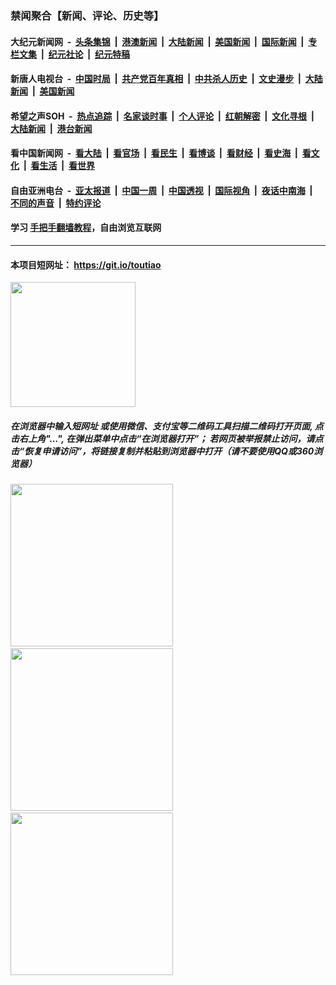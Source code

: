 ### 禁闻聚合【新闻、评论、历史等】

#### 大纪元新闻网 &nbsp;-&nbsp; [头条集锦](indexes/E头条集锦.md?t=02060902) &nbsp;|&nbsp; [港澳新闻](indexes/E港澳新闻.md?t=02060902)  &nbsp;|&nbsp; [大陆新闻](indexes/E大陆新闻.md?t=02060902) &nbsp;|&nbsp; [美国新闻](indexes/E美国新闻.md?t=02060902) &nbsp;|&nbsp; [国际新闻](indexes/E国际新闻.md?t=02060902) &nbsp;|&nbsp; [专栏文集](indexes/E专栏文集.md?t=02060902) &nbsp;|&nbsp; [纪元社论](indexes/E纪元社论.md?t=02060902) &nbsp;|&nbsp; [纪元特稿](indexes/E纪元特稿.md?t=02060902) 

#### 新唐人电视台 &nbsp;-&nbsp; [中国时局](indexes/N中国时局.md?t=02060902) &nbsp;|&nbsp; [共产党百年真相](indexes/N共产党百年真相.md?t=02060902) &nbsp;|&nbsp; [中共杀人历史](indexes/N中共杀人历史.md?t=02060902) &nbsp;|&nbsp; [文史漫步](indexes/N文史漫步.md?t=02060902) &nbsp;|&nbsp; [大陆新闻](indexes/N大陆新闻.md?t=02060902) &nbsp;|&nbsp; [美国新闻](indexes/N美国新闻.md?t=02060902)

#### 希望之声SOH &nbsp;-&nbsp; [热点追踪](indexes/H热点追踪.md?t=02060902) &nbsp;|&nbsp; [名家谈时事](indexes/H名家谈时事.md?t=02060902) &nbsp;|&nbsp; [个人评论](indexes/H个人评论.md?t=02060902)  &nbsp;|&nbsp; [红朝解密](indexes/H红朝解密.md?t=02060902) &nbsp;|&nbsp; [文化寻根](indexes/H文化寻根.md?t=02060902) &nbsp;|&nbsp; [大陆新闻](indexes/H大陆新闻.md?t=02060902) &nbsp;|&nbsp; [港台新闻](indexes/H港台新闻.md?t=02060902)

#### 看中国新闻网 &nbsp;-&nbsp; [看大陆](indexes/S看大陆.md?t=02060902) &nbsp;|&nbsp; [看官场](indexes/S看官场.md?t=02060902) &nbsp;|&nbsp; [看民生](indexes/S看民生.md?t=02060902)  &nbsp;|&nbsp; [看博谈](indexes/S看博谈.md?t=02060902) &nbsp;|&nbsp; [看财经](indexes/S看财经.md?t=02060902) &nbsp;|&nbsp; [看史海](indexes/S看史海.md?t=02060902) &nbsp;|&nbsp; [看文化](indexes/S看文化.md?t=02060902) &nbsp;|&nbsp; [看生活](indexes/S看生活.md?t=02060902) &nbsp;|&nbsp; [看世界](indexes/S看世界.md?t=02060902)

#### 自由亚洲电台 &nbsp;-&nbsp; [亚太报道](indexes/R亚太报道.md?t=02060902) &nbsp;|&nbsp; [中国一周](indexes/R中国一周.md?t=02060902) &nbsp;|&nbsp; [中国透视](indexes/R中国透视.md?t=02060902)  &nbsp;|&nbsp; [国际视角](indexes/R国际视角.md?t=02060902) &nbsp;|&nbsp; [夜话中南海](indexes/R夜话中南海.md?t=02060902) &nbsp;|&nbsp; [不同的声音](indexes/R不同的声音.md?t=02060902) &nbsp;|&nbsp; [特约评论](indexes/R特约评论.md?t=02060902)

#### 学习 [手把手翻墙教程](https://github.com/gfw-breaker/guides/wiki)，自由浏览互联网

----

#### 本项目短网址： https://git.io/toutiao
<img src="https://raw.githubusercontent.com/gfw-breaker/banned-news/master/scripts/img/qr.png" width="200px"/>  

##### 在浏览器中输入短网址 或使用微信、支付宝等二维码工具扫描二维码打开页面, 点击右上角"...", 在弹出菜单中点击“在浏览器打开”； 若网页被举报禁止访问，请点击“恢复申请访问”，将链接复制并粘贴到浏览器中打开（请不要使用QQ或360浏览器）

<img src="https://raw.githubusercontent.com/gfw-breaker/banned-news/master/scripts/img/1.png" width="260px"/> &nbsp; <img src="https://raw.githubusercontent.com/gfw-breaker/banned-news/master/scripts/img/2.png" width="260px"/> &nbsp; <img src="https://raw.githubusercontent.com/gfw-breaker/banned-news/master/scripts/img/3.png" width="260px"/>
